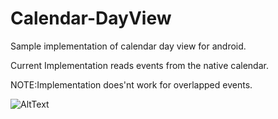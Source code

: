 Calendar-DayView
================

Sample implementation of calendar day view for android.

Current Implementation reads events from the native calendar.

NOTE:Implementation does'nt work for overlapped events. 


![AltText](http://snag.gy/lX2QW.jpg)
